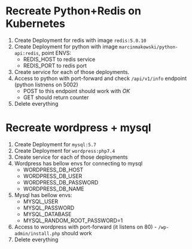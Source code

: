 # Recreate Python+Redis on Kubernetes


1. Create Deployment for redis with image `redis:5.0.10`
2. Create Deployment for python with image `marcinmakowski/python-api:redis`, point ENVS:
    - REDIS_HOST to redis service
    - REDIS_PORT to redis port
3. Create service for each of those deployments.
4. Access to python with port-forward and check `/api/v1/info` endpoint (python listnens on 5002)
    - POST to this endpoint should work with *OK*
    - GET should return counter
5. Delete everything

# Recreate wordpress + mysql

1. Create Deployment for `mysql:5.7`
2. Create Deployment for `wordpress:php7.4`
3. Create service for each of those deployments
4. Wordpress has bellow envs for connecting to mysql
    - WORDPRESS_DB_HOST
    - WORDPRESS_DB_USER
    - WORDPRESS_DB_PASSWORD
    - WORDPRESS_DB_NAME
5. Mysql has bellow envs:
    - MYSQL_USER
    - MYSQL_PASSWORD
    - MYSQL_DATABASE
    - MYSQL_RANDOM_ROOT_PASSWORD=1
5. Access to wordpress with port-forward (it listens on 80) - `/wp-admin/install.php` should work
6. Delete everything

